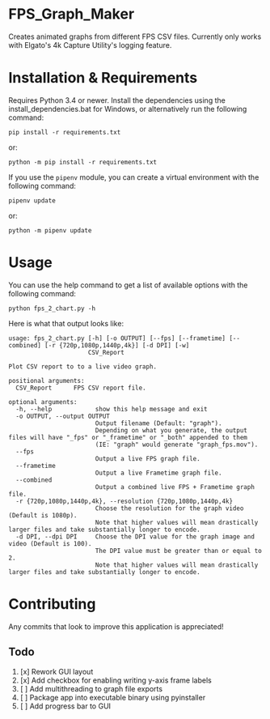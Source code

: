 # FPS_Graph_Maker
Creates animated graphs from different FPS CSV files.
Currently only works with Elgato's 4k Capture Utility's logging feature.

# Installation & Requirements
Requires Python 3.4 or newer.
Install the dependencies using the install_dependencies.bat for Windows,
or alternatively run the following command:
```
pip install -r requirements.txt
```
or:
```
python -m pip install -r requirements.txt
```

If you use the `pipenv` module, you can create a virtual environment with the
following command:
```
pipenv update
```
or:
```
python -m pipenv update
```

# Usage
You can use the help command to get a list of available options with the
following command:
```
python fps_2_chart.py -h
```

Here is what that output looks like:
```
usage: fps_2_chart.py [-h] [-o OUTPUT] [--fps] [--frametime] [--combined] [-r {720p,1080p,1440p,4k}] [-d DPI] [-w]
                      CSV_Report

Plot CSV report to to a live video graph.

positional arguments:
  CSV_Report      FPS CSV report file.

optional arguments:
  -h, --help            show this help message and exit
  -o OUTPUT, --output OUTPUT
                        Output filename (Default: "graph").
                        Depending on what you generate, the output files will have "_fps" or "_frametime" or "_both" appended to them
                        (IE: "graph" would generate "graph_fps.mov").
  --fps
                        Output a live FPS graph file.
  --frametime
                        Output a live Frametime graph file.
  --combined
                        Output a combined live FPS + Frametime graph file.
  -r {720p,1080p,1440p,4k}, --resolution {720p,1080p,1440p,4k}
                        Choose the resolution for the graph video (Default is 1080p).
                        Note that higher values will mean drastically larger files and take substantially longer to encode.
  -d DPI, --dpi DPI     Choose the DPI value for the graph image and video (Default is 100).
                        The DPI value must be greater than or equal to 2.
                        Note that higher values will mean drastically larger files and take substantially longer to encode.
```

# Contributing
Any commits that look to improve this application is appreciated!
## Todo
1. [x] Rework GUI layout
2. [x] Add checkbox for enabling writing y-axis frame labels
3. [ ] Add multithreading to graph file exports
4. [ ] Package app into executable binary using pyinstaller
5. [ ] Add progress bar to GUI